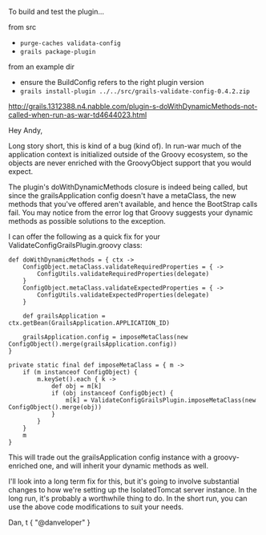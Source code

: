 

To build and test the plugin...

from src
* `purge-caches validata-config`
* `grails package-plugin`

from an example dir
* ensure the BuildConfig refers to the right plugin version
* `grails install-plugin ../../src/grails-validate-config-0.4.2.zip`




http://grails.1312388.n4.nabble.com/plugin-s-doWithDynamicMethods-not-called-when-run-as-war-td4644023.html



Hey Andy,

Long story short, this is kind of a bug (kind of). In run-war much of
the application context is initialized outside of the Groovy ecosystem,
so the objects are never enriched with the GroovyObject support that you
would expect.

The plugin's doWithDynamicMethods closure is indeed being called, but
since the grailsApplication config doesn't have a metaClass, the new
methods that you've offered aren't available, and hence the BootStrap
calls fail. You may notice from the error log that Groovy suggests your
dynamic methods as possible solutions to the exception.

I can offer the following as a quick fix for your
ValidateConfigGrailsPlugin.groovy class:

    def doWithDynamicMethods = { ctx ->
        ConfigObject.metaClass.validateRequiredProperties = { ->
            ConfigUtils.validateRequiredProperties(delegate)
        }
        ConfigObject.metaClass.validateExpectedProperties = { ->
            ConfigUtils.validateExpectedProperties(delegate)
        }

        def grailsApplication = ctx.getBean(GrailsApplication.APPLICATION_ID)

        grailsApplication.config = imposeMetaClass(new ConfigObject().merge(grailsApplication.config))
    }

    private static final def imposeMetaClass = { m ->
        if (m instanceof ConfigObject) {
            m.keySet().each { k ->
                def obj = m[k]
                if (obj instanceof ConfigObject) {
                    m[k] = ValidateConfigGrailsPlugin.imposeMetaClass(new ConfigObject().merge(obj))
                }
            }
        }
        m
    }

This will trade out the grailsApplication config instance with a
groovy-enriched one, and will inherit your dynamic methods as well.

I'll look into a long term fix for this, but it's going to involve
substantial changes to how we're setting up the IsolatedTomcat server
instance. In the long run, it's probably a worthwhile thing to do. In
the short run, you can use the above code modifications to suit your
needs.

Dan, t { "@danveloper" }
